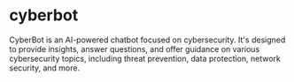 # cyberbot
CyberBot is an AI-powered chatbot focused on cybersecurity. It's designed to provide insights, answer questions, and offer guidance on various cybersecurity topics, including threat prevention, data protection, network security, and more.
